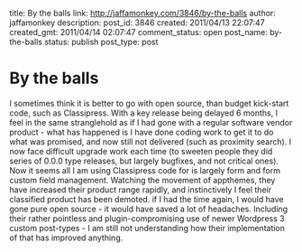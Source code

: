 title: By the balls
link: http://jaffamonkey.com/3846/by-the-balls
author: jaffamonkey
description: 
post_id: 3846
created: 2011/04/13 22:07:47
created_gmt: 2011/04/14 02:07:47
comment_status: open
post_name: by-the-balls
status: publish
post_type: post

# By the balls

I sometimes think it is better to go with open source, than budget kick-start code, such as Classipress. With a key release being delayed 6 months, I feel in the same stranglehold as if I had gone with a regular software vendor product - what has happened is I have done coding work to get it to do what was promised, and now still not delivered (such as proximity search). I now face difficult upgrade work each time (to sweeten people they did series of 0.0.0 type releases, but largely bugfixes, and not critical ones). Now it seems all I am using Classipress code for is largely form and form custom field management. Watching the movement of appthemes, they have increased their product range rapidly, and instinctively I feel their classified product has been demoted. if I had the time again, I would have gone pure open source - it would have saved a lot of headaches. Including their rather pointless and plugin-compromising use of newer Wordpress 3 custom post-types - I am still not understanding how their implementation of that has improved anything.